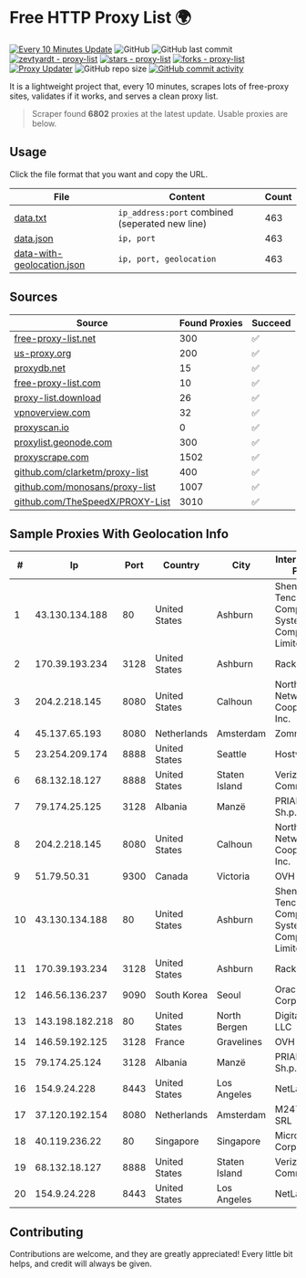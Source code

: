 
# Free HTTP Proxy List 🌍

[![Every 10 Minutes Update](https://github.com/mertguvencli/http-proxy-list/actions/workflows/main.yml/badge.svg?branch=main)](https://github.com/mertguvencli/http-proxy-list/actions/workflows/main.yml)
![GitHub](https://img.shields.io/github/license/mertguvencli/http-proxy-list)
![GitHub last commit](https://img.shields.io/github/last-commit/mertguvencli/http-proxy-list)
[![zevtyardt - proxy-list](https://img.shields.io/static/v1?label=zevtyardt&message=proxy-list&color=blue&logo=github)](https://github.com/zevtyardt/proxy-list "Go to GitHub repo")
[![stars - proxy-list](https://img.shields.io/github/stars/zevtyardt/proxy-list?style=social)](https://github.com/zevtyardt/proxy-list)
[![forks - proxy-list](https://img.shields.io/github/forks/zevtyardt/proxy-list?style=social)](https://github.com/zevtyardt/proxy-list)
[![Proxy Updater](https://github.com/zevtyardt/proxy-list/workflows/Proxy%20Updater/badge.svg)](https://github.com/zevtyardt/proxy-list/actions?query=workflow:"Proxy+Updater")
![GitHub repo size](https://img.shields.io/github/repo-size/zevtyardt/proxy-list)
[![GitHub commit activity](https://img.shields.io/github/commit-activity/m/zevtyardt/proxy-list?logo=commits)](https://github.com/zevtyardt/proxy-list/commits/main)

It is a lightweight project that, every 10 minutes, scrapes lots of free-proxy sites, validates if it works, and serves a clean proxy list.

> Scraper found **6802** proxies at the latest update. Usable proxies are below.

## Usage

Click the file format that you want and copy the URL.

|File|Content|Count|
|----|-------|-----|
|[data.txt](https://raw.githubusercontent.com/mertguvencli/http-proxy-list/main/proxy-list/data.txt)|`ip_address:port` combined (seperated new line)|463|
|[data.json](https://raw.githubusercontent.com/mertguvencli/http-proxy-list/main/proxy-list/data.json)|`ip, port`|463|
|[data-with-geolocation.json](https://raw.githubusercontent.com/mertguvencli/http-proxy-list/main/proxy-list/data-with-geolocation.json)|`ip, port, geolocation`|463|

## Sources

|Source|Found Proxies|Succeed|
|------|-------------|-------|
|[free-proxy-list.net](https://free-proxy-list.net)|300|✅|
|[us-proxy.org](https://www.us-proxy.org)|200|✅|
|[proxydb.net](http://proxydb.net)|15|✅|
|[free-proxy-list.com](https://free-proxy-list.com/?page=&port=&type%5B%5D=http&type%5B%5D=https&up_time=0&search=Search)|10|✅|
|[proxy-list.download](https://www.proxy-list.download/HTTP)|26|✅|
|[vpnoverview.com](https://vpnoverview.com/privacy/anonymous-browsing/free-proxy-servers)|32|✅|
|[proxyscan.io](https://www.proxyscan.io)|0|✅|
|[proxylist.geonode.com](https://proxylist.geonode.com/api/proxy-list?limit=300&page=1&sort_by=lastChecked&sort_type=desc&protocols=http,https)|300|✅|
|[proxyscrape.com](https://api.proxyscrape.com/v2/?request=displayproxies&protocol=http&timeout=10000&country=all&ssl=all&anonymity=all)|1502|✅|
|[github.com/clarketm/proxy-list](https://raw.githubusercontent.com/clarketm/proxy-list/master/proxy-list-raw.txt)|400|✅|
|[github.com/monosans/proxy-list](https://raw.githubusercontent.com/monosans/proxy-list/main/proxies/http.txt)|1007|✅|
|[github.com/TheSpeedX/PROXY-List](https://raw.githubusercontent.com/TheSpeedX/PROXY-List/master/http.txt)|3010|✅|


## Sample Proxies With Geolocation Info

|#|Ip|Port|Country|City|Internet Service Provider|
|-|--|----|-------|----|-------------------------|
|1|43.130.134.188|80|United States|Ashburn|Shenzhen Tencent Computer Systems Company Limited|
|2|170.39.193.234|3128|United States|Ashburn|Rackdog, LLC|
|3|204.2.218.145|8080|United States|Calhoun|North Georgia Network Cooperative, Inc.|
|4|45.137.65.193|8080|Netherlands|Amsterdam|Zomro B.V.|
|5|23.254.209.174|8888|United States|Seattle|Hostwinds LLC.|
|6|68.132.18.127|8888|United States|Staten Island|Verizon Communications|
|7|79.174.25.125|3128|Albania|Manzë|PRIAM NET Sh.p.k.|
|8|204.2.218.145|8080|United States|Calhoun|North Georgia Network Cooperative, Inc.|
|9|51.79.50.31|9300|Canada|Victoria|OVH SAS|
|10|43.130.134.188|80|United States|Ashburn|Shenzhen Tencent Computer Systems Company Limited|
|11|170.39.193.234|3128|United States|Ashburn|Rackdog, LLC|
|12|146.56.136.237|9090|South Korea|Seoul|Oracle Corporation|
|13|143.198.182.218|80|United States|North Bergen|DigitalOcean, LLC|
|14|146.59.192.125|3128|France|Gravelines|OVH SAS|
|15|79.174.25.124|3128|Albania|Manzë|PRIAM NET Sh.p.k.|
|16|154.9.24.228|8443|United States|Los Angeles|NetLab Global|
|17|37.120.192.154|8080|Netherlands|Amsterdam|M247 Europe SRL|
|18|40.119.236.22|80|Singapore|Singapore|Microsoft Corporation|
|19|68.132.18.127|8888|United States|Staten Island|Verizon Communications|
|20|154.9.24.228|8443|United States|Los Angeles|NetLab Global|



## Contributing

Contributions are welcome, and they are greatly appreciated! Every
little bit helps, and credit will always be given.

